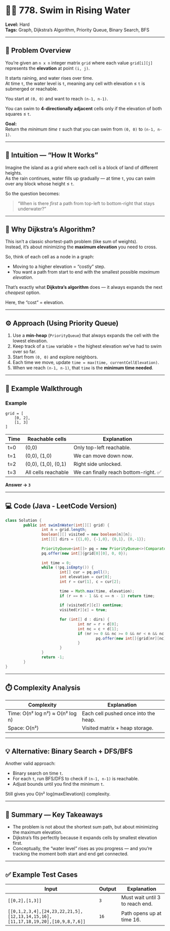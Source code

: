 # 🏊‍♂️ 778. Swim in Rising Water

**Level:** Hard  
**Tags:** Graph, Dijkstra’s Algorithm, Priority Queue, Binary Search, BFS  

---

## 🧩 Problem Overview

You’re given an `n x n` integer matrix `grid` where each value `grid[i][j]` represents the **elevation** at point `(i, j)`.

It starts raining, and water rises over time.  
At time `t`, the water level is `t`, meaning any cell with elevation ≤ `t` is submerged or reachable.

You start at `(0, 0)` and want to reach `(n-1, n-1)`.

You can swim to **4-directionally adjacent** cells only if the elevation of both squares ≤ `t`.

**Goal:**  
Return the *minimum time `t`* such that you can swim from `(0, 0)` to `(n-1, n-1)`.

---

## 🧠 Intuition — “How It Works”

Imagine the island as a grid where each cell is a block of land of different heights.  
As the rain continues, water fills up gradually — at time `t`, you can swim over any block whose height ≤ `t`.

So the question becomes:

> “When is there *first* a path from top-left to bottom-right that stays underwater?”

---

## 💭 Why Dijkstra’s Algorithm?

This isn’t a classic shortest-path problem (like sum of weights).  
Instead, it’s about minimizing the **maximum elevation** you need to cross.

So, think of each cell as a node in a graph:
- Moving to a higher elevation = “costly” step.
- You want a path from start to end with the smallest possible *maximum elevation*.

That’s exactly what **Dijkstra’s algorithm** does — it always expands the next *cheapest* option.

Here, the “cost” = elevation.

---

## ⚙️ Approach (Using Priority Queue)

1. Use a **min-heap** (`PriorityQueue`) that always expands the cell with the lowest elevation.
2. Keep track of a `time` variable = the highest elevation we’ve had to swim over so far.
3. Start from `(0, 0)` and explore neighbors.
4. Each time we move, update `time = max(time, currentCellElevation)`.
5. When we reach `(n-1, n-1)`, that `time` is the **minimum time needed**.

---

## 🧩 Example Walkthrough

### Example

```text
grid = [
    [0, 2],
    [1, 3]
]
```

| Time | Reachable cells         | Explanation                    |
|------|------------------------|--------------------------------|
| t=0  | (0,0)                  | Only top-left reachable.       |
| t=1  | (0,0), (1,0)           | We can move down now.          |
| t=2  | (0,0), (1,0), (0,1)    | Right side unlocked.           |
| t=3  | All cells reachable    | We can finally reach bottom-right. ✅ |

**Answer → `3`**

---

## 💻 Code (Java - LeetCode Version)

```java
class Solution {
        public int swimInWater(int[][] grid) {
                int n = grid.length;
                boolean[][] visited = new boolean[n][n];
                int[][] dirs = {{1,0}, {-1,0}, {0,1}, {0,-1}};
                
                PriorityQueue<int[]> pq = new PriorityQueue<>(Comparator.comparingInt(a -> a[0]));
                pq.offer(new int[]{grid[0][0], 0, 0});
                
                int time = 0;
                while (!pq.isEmpty()) {
                        int[] cur = pq.poll();
                        int elevation = cur[0];
                        int r = cur[1], c = cur[2];
                        
                        time = Math.max(time, elevation);
                        if (r == n - 1 && c == n - 1) return time;
                        
                        if (visited[r][c]) continue;
                        visited[r][c] = true;
                        
                        for (int[] d : dirs) {
                                int nr = r + d[0];
                                int nc = c + d[1];
                                if (nr >= 0 && nc >= 0 && nr < n && nc < n && !visited[nr][nc]) {
                                        pq.offer(new int[]{grid[nr][nc], nr, nc});
                                }
                        }
                }
                return -1;
        }
}
```

---

## ⏱️ Complexity Analysis

| Complexity | Explanation                                 |
|------------|---------------------------------------------|
| Time: O(n² log n²) ≈ O(n² log n) | Each cell pushed once into the heap. |
| Space: O(n²)                     | Visited matrix + heap storage.       |

---

## 💡 Alternative: Binary Search + DFS/BFS

Another valid approach:

- Binary search on time `t`.
- For each `t`, run BFS/DFS to check if `(n-1, n-1)` is reachable.
- Adjust bounds until you find the minimum `t`.

Still gives you O(n² log(maxElevation)) complexity.

---

## 🧭 Summary — Key Takeaways

- The problem is not about the shortest sum path, but about minimizing the maximum elevation.
- Dijkstra’s fits perfectly because it expands cells by smallest elevation first.
- Conceptually, the “water level” rises as you progress — and you’re tracking the moment both start and end get connected.

---

## ✅ Example Test Cases

| Input | Output | Explanation |
|-------|--------|-------------|
| `[[0,2],[1,3]]` | `3` | Must wait until 3 to reach end. |
| `[[0,1,2,3,4],[24,23,22,21,5],[12,13,14,15,16],[11,17,18,19,20],[10,9,8,7,6]]` | `16` | Path opens up at time 16. |
